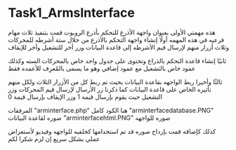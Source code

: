 # Task1_ArmsInterface
هذه مهمتي الأولى
بعنوان واجهة الأذرع للتحكم بأذرع الروبوت 
قمت بتنفيذ ثلاث مهام فرعيه في هذه المهمه 
أولًا إنشاء واجهة التحكم بالأذرع من خلال ستة أشرطه للمحركات وثلاث أزرار 
منهم لإرسال قيم الأشرطه إلى قاعدة البيانات وزر أخر للتشغيل وأخر للإيقاف

ثانيًا إنشاء قاعدة التحكم بالذراع وتحتوى على جدول واحد خاص بالمحركات السته وكذلك عمود خاص بالتشغيل 
مع عمود إضافي وهو ما يسمى بالمٌعرِف للأعمده فقط 

ثالثًا وأخيرا ربط الواجهه بقاعدة البيانات بحيث تم ربط كل من الأزرار الثلاث ولكل منهم
تأثيره الخاص على قاعدة البيانات كما ذكرنا زر الأرسال لإرسال قيم المحركات وزر التشغيل حيث يقوم 
بإرسال قيمة 1 وزر الإيقاف بإرسال قيمة 0


المرفقات 
"arminterface.php"
هنا الكود كامل 
"arminterfacedatabase.PNG"
صوره لقاعدة البيانات 
"arminterfacehtml.PNG"
صوره للواجهه 


كذلك كإضاقه قمت بإرداج صوره قد تم استخدامها كخلفيه للواجهه
وفيديو لأستعراض عملي بشكل سريع إن لزم
شكرا لكم
